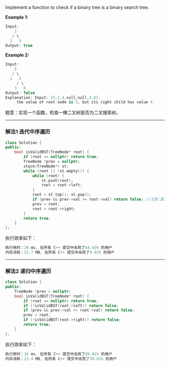 

Implement a function to check if a binary tree is a binary search tree.

**Example 1:**

```swift
Input:
    2
   / \
  1   3
Output: true
```

**Example 2:**

```swift
Input:
    5
   / \
  1   4
     / \
    3   6
Output: false
Explanation: Input: [5,1,4,null,null,3,6].
     the value of root node is 5, but its right child has value 4.
```

题意：实现一个函数，检查一棵二叉树是否为二叉搜索树。

---
### 解法1 迭代中序遍历
```cpp
class Solution {
public:
    bool isValidBST(TreeNode* root) {
        if (root == nullptr) return true;
        TreeNode *prev = nullptr;
        stack<TreeNode*> st;
        while (root || !st.empty()) {
            while (root) {
                st.push(root);
                root = root->left;
            }
            root = st.top(); st.pop();
            if (prev && prev->val >= root->val) return false; //注意:直接前驱的值必须<直接后继的值
            prev = root;
            root = root->right;
        }
        return true;
    }
};
```
执行效率如下：
```cpp
执行用时：20 ms, 在所有 C++ 提交中击败了64.43% 的用户
内存消耗：21.7 MB, 在所有 C++ 提交中击败了9.92% 的用户
```
---
### 解法2 递归中序遍历
```cpp
class Solution { 
public:
    TreeNode *prev = nullptr;
    bool isValidBST(TreeNode* root) {
        if (root == nullptr) return true; 
        if (!isValidBST(root->left)) return false;
        if (prev && prev->val >= root->val) return false;
        prev = root;
        if (!isValidBST(root->right)) return false;
        return true;
    }
};
```
执行效率如下：
```cpp
执行用时：16 ms, 在所有 C++ 提交中击败了89.01% 的用户
内存消耗：21.4 MB, 在所有 C++ 提交中击败了39.61% 的用户
```
